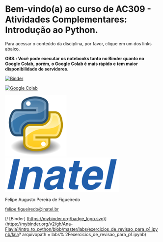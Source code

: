# Bem-vindo(a) ao curso de AC309 - Atividades Complementares: Introdução ao Python.

Para acessar o conteúdo da disciplina, por favor, clique em um dos links abaixo.

**OBS.: Você pode executar os notebooks tanto no Binder quanto no Google Colab, porém, o Google Colab é mais rápido e tem maior disponibilidade de servidores.**

[![Binder](https://mybinder.org/badge_logo.svg)](https://mybinder.org/v2/gh/zz4fap/intro_to_python/master?filepath=notebooks%2FTema00_Conteudo.ipynb)

[![Google Colab](https://badgen.net/badge/Launch/on%20Google%20Colab/blue?icon=terminal)](https://colab.research.google.com/github/zz4fap/intro_to_python/blob/master/notebooks/Tema00_Conteudo.ipynb)

<img src="/figures/python_logo.png" width="200" height="200">                                       <img src="/figures/inatel_logo.png">


Felipe Augusto Pereira de Figueiredo

felipe.figueiredo@inatel.br

[! [Binder] (https://mybinder.org/badge_logo.svg)] (https://mybinder.org/v2/gh/Ana-Flavia1/intro_to_python/blob/master/labs/exercicios_de_revisao_para_p1.ipynb/lala? arquivopath = labs% 2Fexercicios_de_revisao_para_p1.ipynb)
